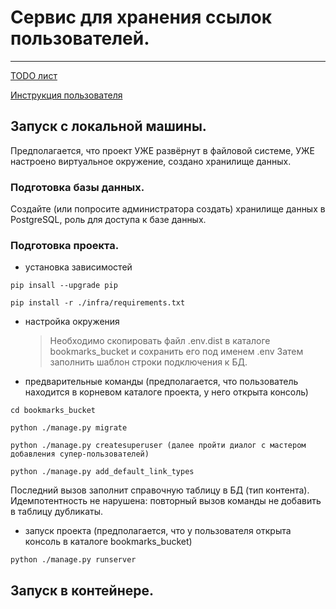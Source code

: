 # Сервис для хранения ссылок пользователей.

---
[TODO лист](./description/TODO.md)

[Инструкция пользователя](./description/MANUAL.md)

## Запуск с локальной машины.

Предполагается, что проект УЖЕ развёрнут в файловой системе, УЖЕ настроено виртуальное окружение,
создано хранилище данных.

### Подготовка базы данных.

Создайте (или попросите администратора создать) хранилище данных в PostgreSQL, роль для доступа к базе данных.

### Подготовка проекта.

 - установка зависимостей

 ```shell
pip insall --upgrade pip

pip install -r ./infra/requirements.txt
```

 - настройка окружения
   > Необходимо скопировать файл .env.dist в каталоге bookmarks_bucket и сохранить его под именем .env
   > Затем заполнить шаблон строки подключения к БД.

 - предварительные команды (предполагается, что пользователь находится в корневом каталоге проекта, у него открыта консоль)

 ```shell
cd bookmarks_bucket

python ./manage.py migrate

python ./manage.py createsuperuser (далее пройти диалог с мастером добавления супер-пользователей)

python ./manage.py add_default_link_types

```
Последний вызов заполнит справочную таблицу в БД (тип контента).
Идемпотентность не нарушена: повторный вызов команды не добавить в таблицу дубликаты.

 - запуск проекта (предполагается, что у пользователя открыта консоль в каталоге bookmarks_bucket)

 ```shell
python ./manage.py runserver 
```

## Запуск в контейнере.
